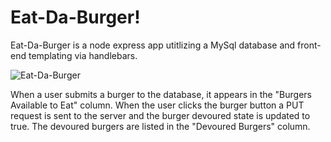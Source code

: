 # Eat-Da-Burger!

Eat-Da-Burger is a node express app utitlizing a MySql database and front-end templating via handlebars. 

![Eat-Da-Burger](eat-da-burger.png)

When a user submits a burger to the database, it appears in the "Burgers Available to Eat" column. When the user clicks the burger button
a PUT request is sent to the server and the burger devoured state is updated to true. The devoured burgers are listed in the "Devoured Burgers"
column.

